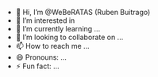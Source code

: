 - 👋 Hi, I’m @WeBeRATAS  (Ruben Buitrago)
- 👀 I’m interested in 
- 🌱 I’m currently learning ...
- 💞️ I’m looking to collaborate on ...
- 📫 How to reach me ...
- 😄 Pronouns: ...
- ⚡ Fun fact: ...

<!---
WeBeRATAS/WeBeRATAS is a ✨ special ✨ repository because its `README.md` (this file) appears on your GitHub profile.
You can click the Preview link to take a look at your changes.
--->
